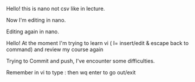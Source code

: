 Hello! this is nano not csv like in lecture.

Now I'm editing in nano.

Editing again in nano.

Hello! At the moment I'm trying to learn vi ( I= insert/edit & escape back to command) and review my course again 

Trying to Commit and push, I've encounter some difficulties.

Remember in vi to type : then wq enter to go out/exit
